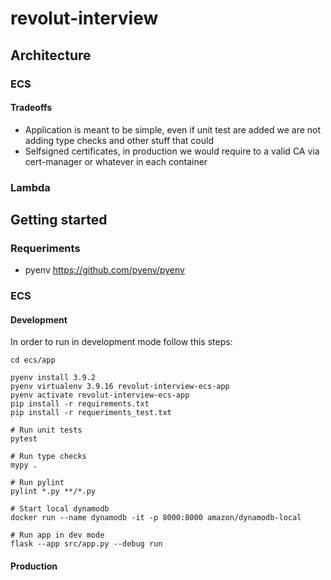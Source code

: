 # revolut-interview

## Architecture

### ECS

#### Tradeoffs
- Application is meant to be simple, even if unit test are added we are not adding type checks and other stuff that could 
- Selfsigned certificates, in production we would require to a valid CA via cert-manager or whatever in each container

### Lambda


## Getting started

### Requeriments

- pyenv https://github.com/pyenv/pyenv

### ECS

#### Development
In order to run in development mode follow this steps:

```
cd ecs/app

pyenv install 3.9.2
pyenv virtualenv 3.9.16 revolut-interview-ecs-app 
pyenv activate revolut-interview-ecs-app 
pip install -r requirements.txt
pip install -r requeriments_test.txt

# Run unit tests
pytest

# Run type checks
mypy .

# Run pylint
pylint *.py **/*.py

# Start local dynamodb
docker run --name dynamodb -it -p 8000:8000 amazon/dynamodb-local

# Run app in dev mode
flask --app src/app.py --debug run
```

#### Production


